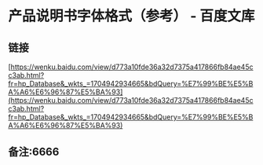 # 产品说明书字体格式（参考） - 百度文库
## 链接 
 [https://wenku.baidu.com/view/d773a10fde36a32d7375a417866fb84ae45cc3ab.html?fr=hp_Database&_wkts_=1704942934665&bdQuery=%E7%99%BE%E5%BA%A6%E6%96%87%E5%BA%93](https://wenku.baidu.com/view/d773a10fde36a32d7375a417866fb84ae45cc3ab.html?fr=hp_Database&_wkts_=1704942934665&bdQuery=%E7%99%BE%E5%BA%A6%E6%96%87%E5%BA%93) 
 ## 备注:6666